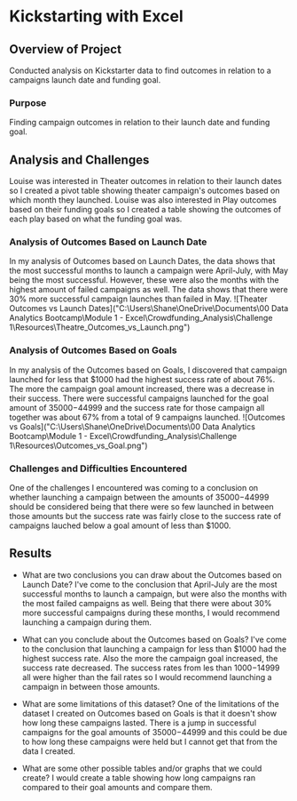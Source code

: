 # Kickstarting with Excel

## Overview of Project
Conducted analysis on Kickstarter data to find outcomes in relation to a campaigns launch date and funding goal.

### Purpose
Finding campaign outcomes in relation to their launch date and funding goal.

## Analysis and Challenges
Louise was interested in Theater outcomes in relation to their launch dates so I created a pivot table showing theater campaign's outcomes based on which month they launched. Louise was also interested in Play outcomes based on their funding goals so I created a table showing the outcomes of each play based on what the funding goal was.

### Analysis of Outcomes Based on Launch Date
In my analysis of Outcomes based on Launch Dates, the data shows that the most successful months to launch a campaign were April-July, with May being the most successful. However, these were also the months with the highest amount of failed campaigns as well. The data shows that there were 30% more successful campaign launches than failed in May. ![Theater Outcomes vs Launch Dates]("C:\Users\Shane\OneDrive\Documents\00 Data Analytics Bootcamp\Module 1 - Excel\Crowdfunding_Analysis\Challenge 1\Resources\Theatre_Outcomes_vs_Launch.png")

### Analysis of Outcomes Based on Goals
In my analysis of the Outcomes based on Goals, I discovered that campaign launched for less that $1000 had the highest success rate of about 76%. The more the campaign goal amount increased, there was a decrease in their success. There were successful campaigns launched for the goal amount of $35000-$44999 and the success rate for those campaign all together was about 67% from a total of 9 campaigns launched. ![Outcomes vs Goals]("C:\Users\Shane\OneDrive\Documents\00 Data Analytics Bootcamp\Module 1 - Excel\Crowdfunding_Analysis\Challenge 1\Resources\Outcomes_vs_Goal.png")

### Challenges and Difficulties Encountered
One of the challenges I encountered was coming to a conclusion on whether launching a campaign between the amounts of $35000-$44999 should be considered being that there were so few launched in between those amounts but the success rate was fairly close to the success rate of campaigns lauched below a goal amount of less than $1000.

## Results

- What are two conclusions you can draw about the Outcomes based on Launch Date?
I've come to the conclusion that April-July are the most successful months to launch a campaign, but were also the months with the most failed campaigns as well. Being that there were about 30% more successful campaigns during these months, I would recommend launching a campaign during them.

- What can you conclude about the Outcomes based on Goals?
I've come to the conclusion that launching a campaign for less than $1000 had the highest success rate. Also the more the campaign goal increased, the success rate decreased. The success rates from les than $1000-$14999 all were higher than the fail rates so I would recommend launching a campaign in between those amounts.

- What are some limitations of this dataset?
One of the limitations of the dataset I created on Outcomes based on Goals is that it doesn't show how long these campaigns lasted. There is a jump in successful campaigns for the goal amounts of $35000-$44999 and this could be due to how long these campaigns were held but I cannot get that from the data I created.

- What are some other possible tables and/or graphs that we could create?
I would create a table showing how long campaigns ran compared to their goal amounts and compare them.
